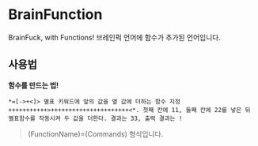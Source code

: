 # BrainFunction
BrainFuck, with Functions!
브레인퍽 언어에 함수가 추가된 언어입니다.

## 사용법
**함수를 만드는 법!**

```
*=[->+<]> 별표 키워드에 앞의 값을 옆 값에 더하는 함수 지정
+++++++++++>++++++++++++++++++++++<*. 첫째 칸에 11, 둘째 칸에 22를 넣은 뒤 별표함수를 작동시켜 두 값을 더한다. 결과는 33, 출력 결과는 !
```
> (FunctionName)=(Commands) 형식입니다.
